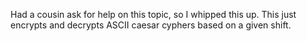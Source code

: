 Had a cousin ask for help on this topic, so I whipped this up. This just encrypts and decrypts ASCII caesar cyphers based on a given shift.
